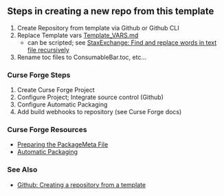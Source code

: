 ## Steps in creating a new repo from this template

1. Create Repository from template via Github or Github CLI
2. Replace Template vars [Template_VARS.md](TEMPLATE_VARS.md)
   - can be scripted; see [StaxExchange: Find and replace words in text file recursively](https://unix.stackexchange.com/questions/269279/find-and-replace-words-in-text-file-recursively)
3. Rename toc files to ConsumableBar.toc, etc...

### Curse Forge Steps

1. Create Curse Forge Project
2. Configure Project; Integrate source control (Github)
3. Configure Automatic Packaging
4. Add build webhooks to repository (see Curse Forge docs)

### Curse Forge Resources

- [Preparing the PackageMeta File](https://support.curseforge.com/en/support/solutions/articles/9000197952-preparing-the-packagemeta-file)
- [Automatic Packaging](https://support.curseforge.com/en/support/solutions/articles/9000197281-automatic-packaging)

### See Also
- [Github: Creating a repository from a template](https://docs.github.com/en/repositories/creating-and-managing-repositories/creating-a-repository-from-a-template)
